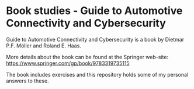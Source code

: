 # Book studies - Guide to Automotive Connectivity and Cybersecurity

Guide to Automotive Connectivity and Cybersecurity is a book by Dietmar P.F. Möller and Roland E. Haas.

More details about the book can be found at the Springer web-site: https://www.springer.com/gp/book/9783319735115

The book includes exercises and this repository holds some of my personal answers to these.
